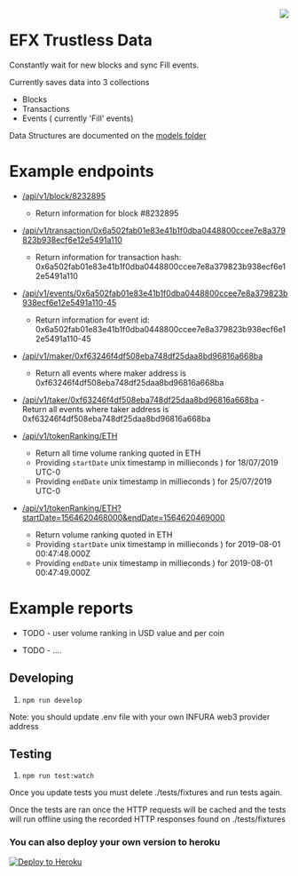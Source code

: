 <img src="https://avatars3.githubusercontent.com/u/33315316?s=200&v=4" align="right" />

# EFX Trustless Data

  Constantly wait for new blocks and sync Fill events.

  Currently saves data into 3 collections
   - Blocks
   - Transactions
   - Events ( currently 'Fill' events)

  Data Structures are documented on the [models folder](./src/models)

# Example endpoints

  - [/api/v1/block/8232895](https://efx-trustless-data.herokuapp.com/api/v1/block/8232895)
    - Return information for block #8232895

  - [/api/v1/transaction/0x6a502fab01e83e41b1f0dba0448800ccee7e8a379823b938ecf6e12e5491a110](https://efx-trustless-data.herokuapp.com/api/v1/transaction/0x6a502fab01e83e41b1f0dba0448800ccee7e8a379823b938ecf6e12e5491a110)
    - Return information for transaction hash: 0x6a502fab01e83e41b1f0dba0448800ccee7e8a379823b938ecf6e12e5491a110

  - [/api/v1/events/0x6a502fab01e83e41b1f0dba0448800ccee7e8a379823b938ecf6e12e5491a110-45](https://efx-trustless-data.herokuapp.com/api/v1/events/0x6a502fab01e83e41b1f0dba0448800ccee7e8a379823b938ecf6e12e5491a110-45)
    - Return information for event id: 0x6a502fab01e83e41b1f0dba0448800ccee7e8a379823b938ecf6e12e5491a110-45

  - [/api/v1/maker/0xf63246f4df508eba748df25daa8bd96816a668ba](https://efx-trustless-data.herokuapp.com/api/v1/maker/0xf63246f4df508eba748df25daa8bd96816a668ba)
    - Return all events where maker address is 0xf63246f4df508eba748df25daa8bd96816a668ba

  -  [/api/v1/taker/0xf63246f4df508eba748df25daa8bd96816a668ba](https://efx-trustless-data.herokuapp.com/api/v1/taker/0xf63246f4df508eba748df25daa8bd96816a668ba)
    - Return all events where taker address is 0xf63246f4df508eba748df25daa8bd96816a668ba

  - [/api/v1/tokenRanking/ETH](https://efx-trustless-data.herokuapp.com/api/v1/tokenRanking/ETH)
    - Return all time volume ranking quoted in ETH
    - Providing `startDate` unix timestamp in millieconds ) for 18/07/2019 UTC-0
    - Providing `endDate` unix timestamp in millieconds ) for 25/07/2019 UTC-0

  - [/api/v1/tokenRanking/ETH?startDate=1564620468000&endDate=1564620469000](https://efx-trustless-data.herokuapp.com/api/v1/tokenRanking/ETH?startDate=1564620468000&endDate=1564620469000)
    - Return volume ranking quoted in ETH
    - Providing `startDate` unix timestamp in millieconds ) for 2019-08-01 00:47:48.000Z
    - Providing `endDate` unix timestamp in millieconds ) for 2019-08-01 00:47:49.000Z



# Example reports

  - TODO - user volume ranking in USD value and per coin

  - TODO - ....

## Developing

1. `npm run develop`

Note: you should update .env file with your own INFURA web3 provider address

## Testing

1. `npm run test:watch`

Once you update tests you must delete ./tests/fixtures and run tests again.

Once the tests are ran once the HTTP requests will be cached and the tests will
run offline using the recorded HTTP responses found on ./tests/fixtures

### You can also deploy your own version to heroku

[![Deploy to Heroku](https://www.herokucdn.com/deploy/button.png)](https://heroku.com/deploy)

